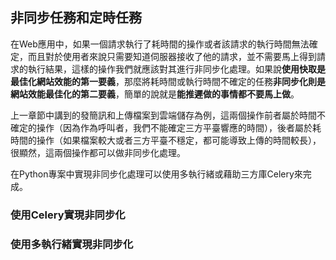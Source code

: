 ## 非同步任務和定時任務

在Web應用中，如果一個請求執行了耗時間的操作或者該請求的執行時間無法確定，而且對於使用者來說只需要知道伺服器接收了他的請求，並不需要馬上得到請求的執行結果，這樣的操作我們就應該對其進行非同步化處理。如果說**使用快取是最佳化網站效能的第一要義**，那麼將耗時間或執行時間不確定的任務**非同步化則是網站效能最佳化的第二要義**，簡單的說就是**能推遲做的事情都不要馬上做**。

上一章節中講到的發簡訊和上傳檔案到雲端儲存為例，這兩個操作前者屬於時間不確定的操作（因為作為呼叫者，我們不能確定三方平臺響應的時間），後者屬於耗時間的操作（如果檔案較大或者三方平臺不穩定，都可能導致上傳的時間較長），很顯然，這兩個操作都可以做非同步化處理。

在Python專案中實現非同步化處理可以使用多執行緒或藉助三方庫Celery來完成。

### 使用Celery實現非同步化



### 使用多執行緒實現非同步化

